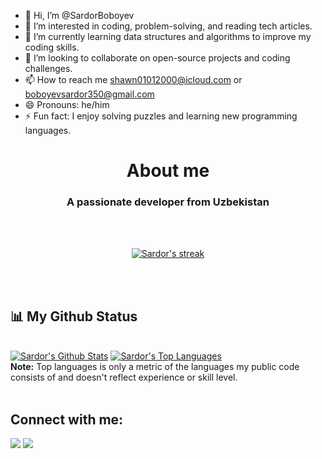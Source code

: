 - 👋 Hi, I’m @SardorBoboyev
- 👀 I’m interested in coding, problem-solving, and reading tech articles.
- 🌱 I’m currently learning data structures and algorithms to improve my coding skills.
- 💞️ I’m looking to collaborate on open-source projects and coding challenges.
- 📫 How to reach me shawn01012000@icloud.com or boboyevsardor350@gmail.com
- 😄 Pronouns: he/him
- ⚡ Fun fact: I enjoy solving puzzles and learning new programming languages.
<p align="center">
<!--   <img width="45%" height="auto" src="https://user-images.githubusercontent.com/72156168/130989446-dffc4c7e-3b3d-4177-a877-6c90e9d6e292.png" /> -->
  </p>
<h1 align="center">About me</h1>
<h3 align="center">A passionate developer from Uzbekistan</h3>
<br>
<br>
<p align="center">
    <a href="https://github.com/SardorBoboyev/github-readme-streak-stats">
        <img title="🔥 Get streak stats for your profile at git.io/streak-stats" alt="Sardor's streak" src="https://github-readme-streak-stats.herokuapp.com/?user=SardorBoboyev&theme=black-ice&hide_border=true&stroke=0000&background=060A0CD0"/>
    </a>
</p>
<br>
<br>

## 📊 My Github Status

  <br/>
<a href="https://github.com/SardorBoboyev/github-readme-stats"><img alt="Sardor's Github Stats" src="https://github-readme-stats.vercel.app/api?username=SardorBoboyev&show_icons=true&count_private=true&theme=react&hide_border=true&bg_color=0D1117" /></a>
<a href="https://github.com/SardorBoboyev/github-readme-stats"><img alt="Sardor's Top Languages" src="https://github-readme-stats.vercel.app/api/top-langs/?username=SardorBoboyev&langs_count=8&count_private=true&layout=compact&theme=react&hide_border=true&bg_color=0D1117" /></a>
  <br/>
  <b>Note:</b> Top languages is only a metric of the languages my public code consists of and doesn't reflect experience or skill level.
<br/>
<br/>

## Connect with me:
<p align="left">
<a href = "https://www.linkedin.com/in/bavisetti-narayan-a94b5918b/"><img src="https://img.icons8.com/fluent/48/000000/linkedin.png"/></a>
<a href = "https://www.instagram.com/shawn_mind/"><img src="https://img.icons8.com/fluent/48/000000/instagram-new.png"/></a>
</p>

<!---
SardorBoboyev/SardorBoboyev is a ✨ special ✨ repository because its `README.md` (this file) appears on your GitHub profile.
You can click the Preview link to take a look at your changes.
--->
